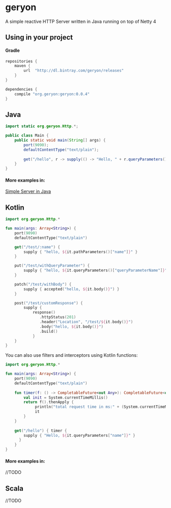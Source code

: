 # geryon
A simple reactive HTTP Server written in Java running on top of Netty 4

## Using in your project

#### Gradle
```groovy
repositories {
    maven {
        url  "http://dl.bintray.com/geryon/releases"
    }
}

dependencies {
    compile "org.geryon:geryon:0.0.4"
}
```

## Java


```java
import static org.geryon.Http.*;

public class Main {
    public static void main(String[] args) {
        port(9090);
        defaultContentType("text/plain");
        
        get("/hello", r -> supply(() -> "Hello, " + r.queryParameters().get("name")));
    }
}
```

#### More examples in:

[Simple Server in Java](https://github.com/gabfssilva/geryon/tree/master/examples/src/main/java/org/geryon/examples/SimpleServer.java)

## Kotlin

```kotlin
import org.geryon.Http.*

fun main(args: Array<String>) {
    port(9090)
    defaultContentType("text/plain")

    get("/test/:name") {
        supply { "hello, ${it.pathParameters()["name"]}" }
    }

    put("/test/withQueryParameter") {
        supply { "hello, ${it.queryParameters()["queryParameterName"]}" }
    }

    patch("/test/withBody") {
        supply { accepted("hello, ${it.body()}") }
    }

    post("/test/customResponse") {
        supply {
            response()
               .httpStatus(201)
               .header("Location", "/test/${it.body()}")
               .body("hello, ${it.body()}")
               .build()
            }
    }
}
```

You can also use filters and interceptors using Kotlin functions:

```kotlin
import org.geryon.Http.*

fun main(args: Array<String>) {
    port(9090)
    defaultContentType("text/plain")
    
    fun timer(f: () -> CompletableFuture<out Any>): CompletableFuture<out Any> {
        val init = System.currentTimeMillis()
        return f().thenApply {
             println("total request time in ms:" + (System.currentTimeMillis() - init))
             it
        }
    }
    
    get("/hello") { timer {
        supply { "Hello, ${it.queryParameters["name"]}" }
      }
    }
}
```

#### More examples in:
//TODO

## Scala
//TODO

